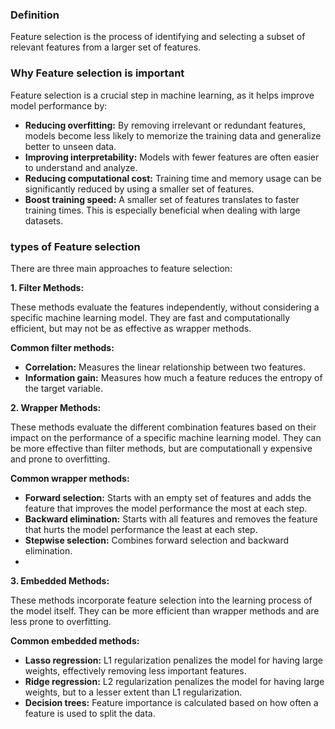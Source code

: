### Definition
Feature selection is the process of identifying and selecting a subset of relevant features from a larger set of features.

### Why Feature selection is important

Feature selection is a crucial step in machine learning, as it helps improve model performance by:
- **Reducing overfitting:** By removing irrelevant or redundant features, models become less likely to memorize the training data and generalize better to unseen data.
- **Improving interpretability:** Models with fewer features are often easier to understand and analyze.
- **Reducing computational cost:** Training time and memory usage can be significantly reduced by using a smaller set of features.
- **Boost training speed:** A smaller set of features translates to faster training times. This is especially beneficial when dealing with large datasets.

### types of Feature selection 

There are three main approaches to feature selection:

**1. Filter Methods:**

These methods evaluate the features independently, without considering a specific machine learning model. They are fast and computationally efficient, but may not be as effective as wrapper methods.

**Common filter methods:**

- **Correlation:** Measures the linear relationship between two features.
- **Information gain:** Measures how much a feature reduces the entropy of the target variable.

**2. Wrapper Methods:**

These methods evaluate the different combination features based on their impact on the performance of a specific machine learning model. They can be more effective than filter methods, but are computationall
y expensive and prone to overfitting.

**Common wrapper methods:**

- **Forward selection:** Starts with an empty set of features and adds the feature that improves the model performance the most at each step.
- **Backward elimination:** Starts with all features and removes the feature that hurts the model performance the least at each step.
- **Stepwise selection:** Combines forward selection and backward elimination.
- 
**3. Embedded Methods:**

These methods incorporate feature selection into the learning process of the model itself. They can be more efficient than wrapper methods and are less prone to overfitting.

**Common embedded methods:**

- **Lasso regression:** L1 regularization penalizes the model for having large weights, effectively removing less important features.
- **Ridge regression:** L2 regularization penalizes the model for having large weights, but to a lesser extent than L1 regularization.
- **Decision trees:** Feature importance is calculated based on how often a feature is used to split the data.


